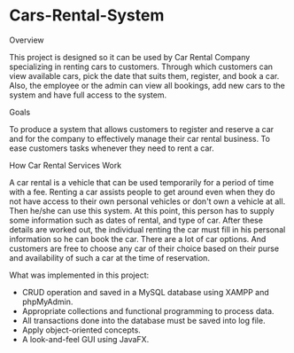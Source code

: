 # Cars-Rental-System
Overview

This project is designed so it can be used by Car Rental Company specializing in renting cars to customers. Through which customers can view available cars, pick the date that suits them, register, and book a car. Also, the employee or the admin can view all bookings, add new cars to the system and have full access to the system.

Goals

To produce a system that allows customers to register and reserve a car and for the company to effectively manage their car rental business.
To ease customers tasks whenever they need to rent a car.

How Car Rental Services Work

A car rental is a vehicle that can be used temporarily for a period of time with a fee. Renting a car assists people to get around even when they do not have access to their own personal vehicles or don't own a vehicle at all. Then he/she can use this system. At this point, this person has to supply some information such as dates of rental, and type of car. After these details are worked out, the individual renting the car must fill in his personal information so he can book the car.
There are a lot of car options. And customers are free to choose any car of their choice based on their purse and availability of such a car at the time of reservation.

What was implemented in this project:
- CRUD operation and saved in a MySQL database using XAMPP and phpMyAdmin.
- Appropriate collections and functional programming to process data.
- All transactions done into the database must be saved into log file.
- Apply object-oriented concepts.
- A look-and-feel GUI using JavaFX.

